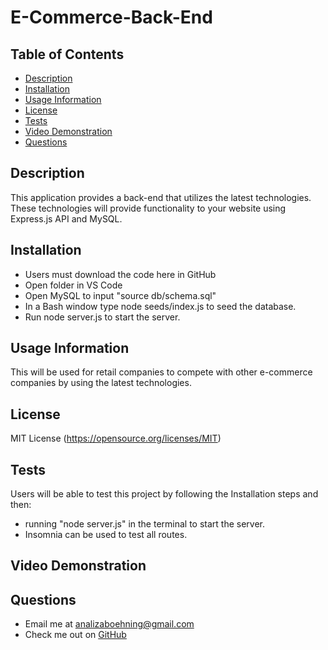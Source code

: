 # E-Commerce-Back-End

## Table of Contents
  - [Description](#description)
  - [Installation](#install)
  - [Usage Information](#usage)
  - [License](#license)
  - [Tests](#test)
  - [Video Demonstration](#videodemo)
  - [Questions](#questions)

 ## Description
 This application provides a back-end that utilizes the latest technologies. These technologies will provide functionality to your website using Express.js API and MySQL. 

 ## Installation
  - Users must download the code here in GitHub 
  - Open folder in VS Code
  - Open MySQL to input "source db/schema.sql"
  - In a Bash window type node seeds/index.js to seed the database.
  - Run node server.js to start the server.

  ## Usage Information
  This will be used for retail companies to compete with other e-commerce companies by using the latest technologies.

  ## License
  MIT License
  (https://opensource.org/licenses/MIT)

  ## Tests
  Users will be able to test this project by following the Installation steps and then:
  - running "node server.js" in the terminal to start the server.
  - Insomnia can be used to test all routes.

  ## Video Demonstration


 ## Questions
  - Email me at <analizaboehning@gmail.com>
  - Check me out on [GitHub](https://github.com/analizajb)

 